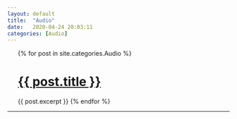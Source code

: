 ```yaml
---
layout: default
title:  "Audio"
date:   2020-04-24 20:03:11
categories: [Audio]
---
```



<!--{% for post in site.categories.Audio %}
 <h1><span>{{ post.date | date_to_string }}</span> &nbsp; <a href="{{ post.url }}">{{ post.title }}</a></h1>
{% endfor %}-->


<ul>
  {% for post in site.categories.Audio %}
    <h1><a href="{{ post.url }}">{{ post.title }}</a></h1>
      {{ post.excerpt }}
    </li>
  {% endfor %}
</ul>

---